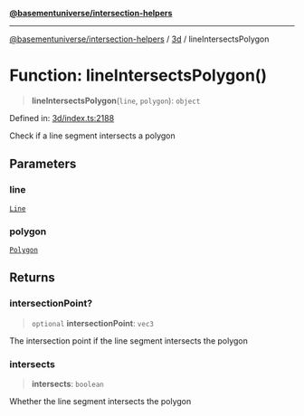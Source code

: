[**@basementuniverse/intersection-helpers**](../../README.md)

***

[@basementuniverse/intersection-helpers](../../README.md) / [3d](../README.md) / lineIntersectsPolygon

# Function: lineIntersectsPolygon()

> **lineIntersectsPolygon**(`line`, `polygon`): `object`

Defined in: [3d/index.ts:2188](https://github.com/basementuniverse/intersection-helpers/blob/d942e5cf9ee51dc3854d6fbfe1d84a7ecd83c1ca/src/3d/index.ts#L2188)

Check if a line segment intersects a polygon

## Parameters

### line

[`Line`](../types/type-aliases/Line.md)

### polygon

[`Polygon`](../types/type-aliases/Polygon.md)

## Returns

### intersectionPoint?

> `optional` **intersectionPoint**: `vec3`

The intersection point if the line segment intersects the polygon

### intersects

> **intersects**: `boolean`

Whether the line segment intersects the polygon
